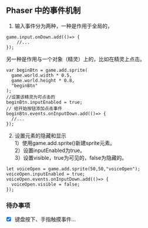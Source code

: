 ## Phaser 中的事件机制

1. 输入事件分为两种，一种是作用于全局的，

```
game.input.onDown.add(()=> {
    //...
});
```

另一种是作用与一个对象（精灵）上的，比如在精灵上点击。

```
var beginBtn = game.add.sprite(
  game.world.width * 0.5,
  game.world.height * 0.8,
  "beginBtn"
);
//设置该精灵为可点击的
beginBtn.inputEnabled = true;
// 给开始按钮添加点击事件
beginBtn.events.onInputDown.add(()=> {
  //...
});
```

2. 设置元素的隐藏和显示  
1）使用game.add.sprite()新建sprite元素。  
2）设置inputEnabled为true。  
3）设置visible，true为可见的，false为隐藏的。  
```
let voiceOpen = game.add.sprite(50,50,"voiceOpen");
voiceOpen.inputEnabled = true;
voiceOpen.events.onInputDown.add(()=> {
  voiceOpen.visible = false;
});
```
### 待办事项
- [x] 键盘按下、手指触摸事件...
